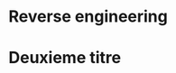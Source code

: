 <!-- TITLE: Accueil-->
<!-- SUBTITLE: Ici, je stock de la documentation sur différents sujets -->

# Reverse engineering
# Deuxieme titre

